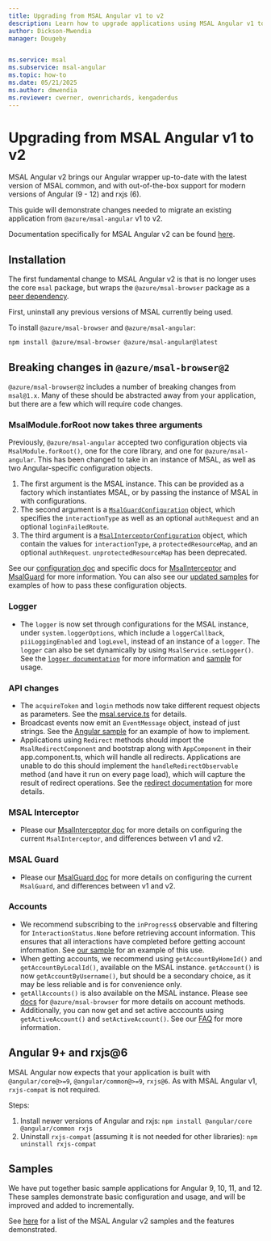 ```yaml
---
title: Upgrading from MSAL Angular v1 to v2
description: Learn how to upgrade applications using MSAL Angular v1 to V2
author: Dickson-Mwendia
manager: Dougeby


ms.service: msal
ms.subservice: msal-angular
ms.topic: how-to
ms.date: 05/21/2025
ms.author: dmwendia
ms.reviewer: cwerner, owenrichards, kengaderdus
---
```


# Upgrading from MSAL Angular v1 to v2

MSAL Angular v2 brings our Angular wrapper up-to-date with the latest version of MSAL common, and with out-of-the-box support for modern versions of Angular (9 - 12) and rxjs (6).

This guide will demonstrate changes needed to migrate an existing application from `@azure/msal-angular` v1 to v2.

Documentation specifically for MSAL Angular v2 can be found [here](https://github.com/AzureAD/microsoft-authentication-library-for-js/tree/msal-lts/lib/msal-angular/docs/v2-docs/).

## Installation

The first fundamental change to MSAL Angular v2 is that is no longer uses the core `msal` package, but wraps the `@azure/msal-browser` package as a [peer dependency](https://nodejs.org/en/blog/npm/peer-dependencies/). 

First, uninstall any previous versions of MSAL currently being used.

To install `@azure/msal-browser` and `@azure/msal-angular`:
```
npm install @azure/msal-browser @azure/msal-angular@latest
```

## Breaking changes in `@azure/msal-browser@2`

`@azure/msal-browser@2` includes a number of breaking changes from `msal@1.x`. Many of these should be abstracted away from your application, but there are a few which will require code changes.

### MsalModule.forRoot now takes three arguments

Previously, `@azure/msal-angular` accepted two configuration objects via `MsalModule.forRoot()`, one for the core library, and one for `@azure/msal-angular`. This has been changed to take in an instance of MSAL, as well as two Angular-specific configuration objects.

1. The first argument is the MSAL instance. This can be provided as a factory which instantiates MSAL, or by passing the instance of MSAL in with configurations. 
2. The second argument is a [`MsalGuardConfiguration`](https://github.com/AzureAD/microsoft-authentication-library-for-js/blob/msal-lts/lib/msal-angular/src/msal.guard.config.ts) object, which specifies the `interactionType` as well as an optional `authRequest` and an optional `loginFailedRoute`. 
3. The third argument is a [`MsalInterceptorConfiguration`](https://github.com/AzureAD/microsoft-authentication-library-for-js/blob/msal-lts/lib/msal-angular/src/msal.interceptor.config.ts) object, which contain the values for `interactionType`, a `protectedResourceMap`, and an optional `authRequest`. `unprotectedResourceMap` has been deprecated. 

See our [configuration doc](https://github.com/AzureAD/microsoft-authentication-library-for-js/blob/msal-lts/lib/msal-angular/docs/v2-docs/configuration.md) and specific docs for [MsalInterceptor](https://github.com/AzureAD/microsoft-authentication-library-for-js/blob/msal-lts/lib/msal-angular/docs/v2-docs/msal-interceptor.md) and [MsalGuard](https://github.com/AzureAD/microsoft-authentication-library-for-js/blob/msal-lts/lib/msal-angular/docs/v2-docs/msal-guard.md) for more information. You can also see our [updated samples](https://github.com/AzureAD/microsoft-authentication-library-for-js/blob/msal-lts/samples/msal-angular-v2-samples/angular10-sample-app/src/app/app.module.ts) for examples of how to pass these configuration objects.

### Logger

* The `logger` is now set through configurations for the MSAL instance, under `system.loggerOptions`, which include a `loggerCallback`, `piiLoggingEnabled` and `logLevel`, instead of an instance of a `logger`. The `logger` can also be set dynamically by using `MsalService.setLogger()`. See the [`logger documentation`](https://github.com/AzureAD/microsoft-authentication-library-for-js/blob/msal-lts/lib/msal-angular/docs/v2-docs/logging.md) for more information and [sample](https://github.com/AzureAD/microsoft-authentication-library-for-js/blob/msal-lts/samples/msal-angular-v2-samples/angular10-sample-app/src/app/app.module.ts) for usage.

### API changes

* The `acquireToken` and `login` methods now take different request objects as parameters. See the [msal.service.ts](https://github.com/AzureAD/microsoft-authentication-library-for-js/blob/msal-lts/lib/msal-angular/src/msal.service.ts) for details.
* Broadcast events now emit an `EventMessage` object, instead of just strings. See the [Angular sample](https://github.com/AzureAD/microsoft-authentication-library-for-js/blob/msal-lts/samples/msal-angular-v2-samples/angular10-sample-app/src/app/app.component.ts) for an example of how to implement.
* Applications using `Redirect` methods should import the `MsalRedirectComponent` and bootstrap along with `AppComponent` in their app.component.ts, which will handle all redirects. Applications are unable to do this should implement the `handleRedirectObservable` method (and have it run on every page load), which will capture the result of redirect operations. See the [redirect documentation](https://github.com/AzureAD/microsoft-authentication-library-for-js/tree/msal-lts/lib/msal-angular/docs/v2-docs/redirects.md) for more details.

### MSAL Interceptor
* Please our [MsalInterceptor doc](https://github.com/AzureAD/microsoft-authentication-library-for-js/blob/msal-lts/lib/msal-angular/docs/v2-docs/msal-interceptor.md) for more details on configuring the current `MsalInterceptor`, and differences between v1 and v2.

### MSAL Guard

* Please our [MsalGuard doc](https://github.com/AzureAD/microsoft-authentication-library-for-js/blob/msal-lts/lib/msal-angular/docs/v2-docs/msal-guard.md) for more details on configuring the current `MsalGuard`, and differences between v1 and v2.

### Accounts

* We recommend subscribing to the `inProgress$` observable and filtering for `InteractionStatus.None` before retrieving account information. This ensures that all interactions have completed before getting account information. See [our sample](https://github.com/AzureAD/microsoft-authentication-library-for-js/blob/msal-lts/samples/msal-angular-v2-samples/angular10-sample-app/src/app/app.component.ts#L27) for an example of this use.
* When getting accounts, we recommend using `getAccountByHomeId()` and `getAccountByLocalId()`, available on the MSAL instance. `getAccount()` is now `getAccountByUsername()`, but should be a secondary choice, as it may be less reliable and is for convenience only.
* `getAllAccounts()` is also available on the MSAL instance. Please see [docs](https://azuread.github.io/microsoft-authentication-library-for-js/ref/classes/_azure_msal_browser.publicclientapplication.html) for `@azure/msal-browser` for more details on account methods.
* Additionally, you can now get and set active acccounts using `getActiveAccount()` and `setActiveAccount()`. See our [FAQ](https://github.com/AzureAD/microsoft-authentication-library-for-js/blob/msal-lts/lib/msal-angular/docs/v2-docs/FAQ.md#how-do-i-get-and-set-active-accounts) for more information.

## Angular 9+ and rxjs@6

MSAL Angular now expects that your application is built with `@angular/core@>=9`, `@angular/common@>=9`, `rxjs@6`. As with MSAL Angular v1, `rxjs-compat` is not required.

Steps:
1. Install newer versions of Angular and rxjs: `npm install @angular/core @angular/common rxjs`
2. Uninstall `rxjs-compat` (assuming it is not needed for other libraries): `npm uninstall rxjs-compat`

## Samples

We have put together basic sample applications for Angular 9, 10, 11, and 12. These samples demonstrate basic configuration and usage, and will be improved and added to incrementally. 

See [here](https://github.com/AzureAD/microsoft-authentication-library-for-js/blob/msal-lts/samples/msal-angular-v2-samples/README.md) for a list of the MSAL Angular v2 samples and the features demonstrated.
